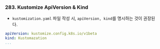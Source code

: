 ### 283. Kustomize ApiVersion & Kind
- `kustomization.yaml` 파일 작성 시, 
  `apiVersion, kind`를 명시하는 것이 권장된다.
```yaml
apiVersion: kustomize.config.k8s.io/v1beta
kind: Kustomazation
...
```
